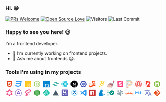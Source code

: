 ### Hi. 😁

[![PRs Welcome](https://img.shields.io/badge/PRs-welcome-brightgreen.svg?style=flat&logo=github)](https://github.com/createdbymahmood)
[![Open Source Love](https://badges.frapsoft.com/os/v2/open-source.svg?v=103)](https://github.com/createdbymahmood)
<img alt="Visitors" src="https://komarev.com/ghpvc/?username=createdbymahmood&style=flat&labelColor=black&logo=github&label=PROFILE+VIEWS&color=29bf12"/>
<img alt="Last Commit" src="https://img.shields.io/github/last-commit/createdbymahmood/createdbymahmood?logo=markdown&label=LAST+UPDATE&color=29bf12&style=flat">

### Happy to see you here! 😍 
I'm a frontend developer.
<br />


- 🔭 I’m currently working on frontend projects. <br />
- 💬 Ask me about frontends 😋. <br />

### Tools I'm using in my projects

<p align="left">

<img  src="https://raw.githubusercontent.com/PKief/vscode-material-icon-theme/main/icons/html.svg"  alt="html"  width="25"  height="25"  />

<img  src="https://raw.githubusercontent.com/PKief/vscode-material-icon-theme/main/icons/css.svg"  alt="css"  width="25"  height="25"  />

<img  src="https://raw.githubusercontent.com/PKief/vscode-material-icon-theme/main/icons/javascript.svg"  alt="javascript"  width="25"  height="25"  />

<img  src="https://raw.githubusercontent.com/PKief/vscode-material-icon-theme/main/icons/nodejs.svg"  alt="node-js"  width="25"  height="25"  />

<img  src="https://raw.githubusercontent.com/PKief/vscode-material-icon-theme/main/icons/typescript.svg"  alt="typescript"  width="25"  height="25"  />

<img  src="https://raw.githubusercontent.com/PKief/vscode-material-icon-theme/main/icons/tailwindcss.svg"  alt="tailwindcss"  width="25"  height="25"  />

<img  src="https://raw.githubusercontent.com/PKief/vscode-material-icon-theme/main/icons/react.svg"  alt="react"  width="25"  height="25"  />

<img  src="https://raw.githubusercontent.com/vscode-icons/vscode-icons/master/icons/file_type_light_next.svg"  alt="next js"  width="25"  height="25"  />

<img  src="https://raw.githubusercontent.com/PKief/vscode-material-icon-theme/main/icons/eslint.svg"  alt="eslint"  width="25"  height="25"  />

<img  src="https://raw.githubusercontent.com/PKief/vscode-material-icon-theme/main/icons/jest.svg"  alt="jest"  width="25"  height="25"  />

<img  src="https://raw.githubusercontent.com/PKief/vscode-material-icon-theme/main/icons/babel.svg"  alt="babel"  width="25"  height="25"  />

<img  src="https://raw.githubusercontent.com/vscode-icons/vscode-icons/master/icons/file_type_styled.svg"  alt="styled components"  width="25"  height="25"  />

<img  src="https://raw.githubusercontent.com/PKief/vscode-material-icon-theme/main/icons/storybook.svg"  alt="storybook"  width="25"  height="25"  />

<img  src="https://raw.githubusercontent.com/PKief/vscode-material-icon-theme/main/icons/prettier.svg"  alt="prettier"  width="25"  height="25"  />

<img  src="https://raw.githubusercontent.com/PKief/vscode-material-icon-theme/main/icons/postcss.svg"  alt="postcss"  width="25"  height="25"  />

<img  src="https://raw.githubusercontent.com/PKief/vscode-material-icon-theme/main/icons/rollup.svg"  alt="rollup"  width="25"  height="25"  />

<img  src="https://raw.githubusercontent.com/PKief/vscode-material-icon-theme/main/icons/nodemon.svg"  alt="nodemon"  width="25"  height="25"  />

<img  src="https://raw.githubusercontent.com/PKief/vscode-material-icon-theme/main/icons/graphql.svg"  alt="graphql"  width="25"  height="25"  />

<img  src="https://raw.githubusercontent.com/PKief/vscode-material-icon-theme/main/icons/apollo.svg"  alt="apollo"  width="25"  height="25"  />

<img  src="https://raw.githubusercontent.com/PKief/vscode-material-icon-theme/main/icons/sass.svg"  alt="sass"  width="25"  height="25"  />

<img  src="https://raw.githubusercontent.com/PKief/vscode-material-icon-theme/main/icons/nodejs_alt.svg"  alt="nodejs"  width="25"  height="25"  />

<img  src="https://raw.githubusercontent.com/PKief/vscode-material-icon-theme/main/icons/netlify.svg"  alt="netlify"  width="25"  height="25"  />

<img  src="https://raw.githubusercontent.com/PKief/vscode-material-icon-theme/main/icons/vercel_light.svg"  alt="netlify"  width="25"  height="25"  />

<img  src="https://raw.githubusercontent.com/PKief/vscode-material-icon-theme/main/icons/heroku.svg"  alt="heroku"  width="25"  height="25"  />

<img  src="https://raw.githubusercontent.com/PKief/vscode-material-icon-theme/main/icons/webpack.svg"  alt="webpack"  width="25"  height="25"  />

<img  src="https://raw.githubusercontent.com/PKief/vscode-material-icon-theme/main/icons/vscode.svg"  alt="vscode"  width="25"  height="25"  />

<img  src="https://raw.githubusercontent.com/PKief/vscode-material-icon-theme/main/icons/npm.svg"  alt="npm"  width="25"  height="25"  />

<img  src="https://raw.githubusercontent.com/PKief/vscode-material-icon-theme/main/icons/yarn.svg"  alt="heroku"  width="25"  height="25"  />

<img  src="https://raw.githubusercontent.com/PKief/vscode-material-icon-theme/main/icons/commitlint.svg"  alt="commitlint"  width="25"  height="25"  />

<img  src="https://raw.githubusercontent.com/PKief/vscode-material-icon-theme/main/icons/husky.svg"  alt="husky"  width="25"  height="25"  />

<img  src="https://raw.githubusercontent.com/PKief/vscode-material-icon-theme/main/icons/handlebars.svg"  alt="handlebars"  width="25"  height="25"  />

<img  src="https://raw.githubusercontent.com/PKief/vscode-material-icon-theme/main/icons/markdown.svg"  alt="markdown"  width="25"  height="25"  />

<img  src="https://raw.githubusercontent.com/PKief/vscode-material-icon-theme/main/icons/i18n.svg"  alt="i18n"  width="25"  height="25"  />

<img  src="https://raw.githubusercontent.com/PKief/vscode-material-icon-theme/main/icons/git.svg"  alt="github"  width="25"  height="25"  />
</p>
